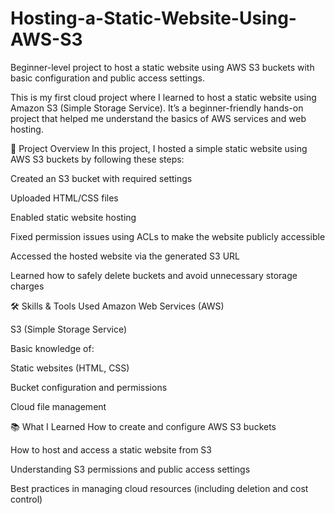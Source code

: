 # Hosting-a-Static-Website-Using-AWS-S3
Beginner-level project to host a static website using AWS S3 buckets with basic configuration and public access settings.


This is my first cloud project where I learned to host a static website using Amazon S3 (Simple Storage Service). It’s a beginner-friendly hands-on project that helped me understand the basics of AWS services and web hosting.

🚀 Project Overview
In this project, I hosted a simple static website using AWS S3 buckets by following these steps:

Created an S3 bucket with required settings

Uploaded HTML/CSS files

Enabled static website hosting

Fixed permission issues using ACLs to make the website publicly accessible

Accessed the hosted website via the generated S3 URL

Learned how to safely delete buckets and avoid unnecessary storage charges

🛠️ Skills & Tools Used
Amazon Web Services (AWS)

S3 (Simple Storage Service)

Basic knowledge of:

Static websites (HTML, CSS)

Bucket configuration and permissions

Cloud file management

📚 What I Learned
How to create and configure AWS S3 buckets

How to host and access a static website from S3

Understanding S3 permissions and public access settings

Best practices in managing cloud resources (including deletion and cost control)
